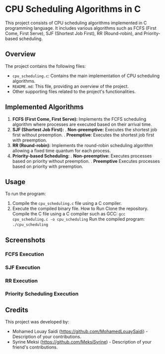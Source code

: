 # CPU Scheduling Algorithms in C
This project consists of CPU scheduling algorithms implemented in C programming language. It includes various algorithms such as FCFS (First Come, First Serve), SJF (Shortest Job First), RR (Round-robin), and Priority-based scheduling.

## Overview
The project contains the following files:

- `cpu_scheduling.c`: Contains the main implementation of CPU scheduling algorithms.
- `README.md`: This file, providing an overview of the project.
- Other supporting files related to the project's functionalities.
## Implemented Algorithms
1. **FCFS (First Come, First Serve):** Implements the FCFS scheduling algorithm where processes are executed based on their arrival time.
2. **SJF (Shortest Job First):**
	. **Non-preemptive:** Executes the shortest job first without preemption.
	. **Preemptive**: Executes the shortest job first with preemption.
3. **RR (Round-robin):** Implements the round-robin scheduling algorithm allowing a fixed time quantum for each process.
4. **Priority-based Scheduling:**
	. **Non-preemptive:** Executes processes based on priority without preemption.
	. **Preemptive** Executes processes based on priority with preemption.
## Usage
To run the program:

1. Compile the `cpu_scheduling.c` file using a C compiler.
2. Execute the compiled binary file.
How to Run
Clone the repository.
Compile the C file using a C compiler such as GCC: `gcc cpu_scheduling.c -o cpu_scheduling`
Run the compiled program: `./cpu_scheduling`
## Screenshots
### FCFS Execution
### SJF Execution
### RR Execution
### Priority Scheduling Execution
## Credits

This project was developed by:
- Mohamed Louay Saidi (https://github.com/MohamedLouaySaidi) - Description of your contributions.
- Syrine Meksi (https://github.com/MeksiSyrine) - Description of your friend's contributions.
